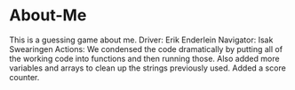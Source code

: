 # About-Me
This is a guessing game about me.
Driver: Erik Enderlein
Navigator: Isak Swearingen
Actions: We condensed the code dramatically by putting all of the working code into functions and then running those.  Also added more variables and arrays to clean up the strings previously used. Added a score counter.
